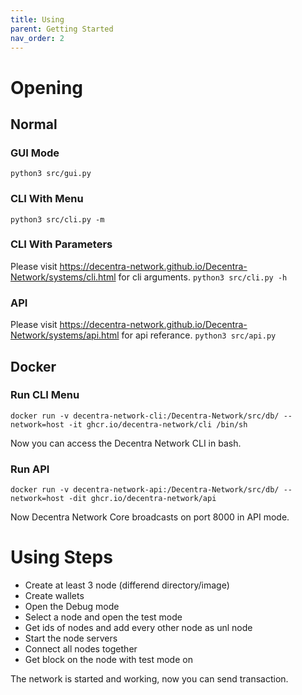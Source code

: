 ```yaml
---
title: Using
parent: Getting Started
nav_order: 2
---
```


# Opening

## Normal
### GUI Mode
`python3 src/gui.py`

### CLI With Menu
`python3 src/cli.py -m`

### CLI With Parameters
Please visit https://decentra-network.github.io/Decentra-Network/systems/cli.html for cli arguments.
`python3 src/cli.py -h`

### API
Please visit https://decentra-network.github.io/Decentra-Network/systems/api.html for api referance.
`python3 src/api.py`


## Docker
### Run CLI Menu
`docker run -v decentra-network-cli:/Decentra-Network/src/db/ --network=host -it ghcr.io/decentra-network/cli /bin/sh`

Now you can access the Decentra Network CLI in bash.

### Run API
`docker run -v decentra-network-api:/Decentra-Network/src/db/ --network=host -dit ghcr.io/decentra-network/api`

Now Decentra Network Core broadcasts on port 8000 in API mode.

# Using Steps
- Create at least 3 node (differend directory/image)
- Create wallets
- Open the Debug mode
- Select a node and open the test mode
- Get ids of nodes and add every other node as unl node
- Start the node servers
- Connect all nodes together
- Get block on the node with test mode on

The network is started and working, now you can send transaction.
